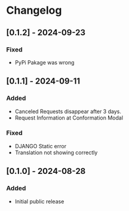 # Changelog

## [0.1.2] - 2024-09-23

### Fixed

- PyPi Pakage was wrong

## [0.1.1] - 2024-09-11

### Added

- Canceled Requests disappear after 3 days.
- Request Information at Conformation Modal

### Fixed

- DJANGO Static error
- Translation not showing correctly

## [0.1.0] - 2024-08-28

### Added

- Initial public release
